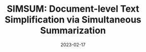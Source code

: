 ---
title: "SIMSUM: Document-level Text Simplification via Simultaneous Summarization"
collection: publications
permalink: /publication/2024-02-17-paper-title-number-4
excerpt: 'This paper is about document-level text simplification'
date: 2023-02-17
venue: 'Proceedings of the 61st Annual Meeting of the Association for Computational Linguistics (Volume 1: Long Papers)'
paperurl: 'https://aclanthology.org/2023.acl-long.552.pdf'
---